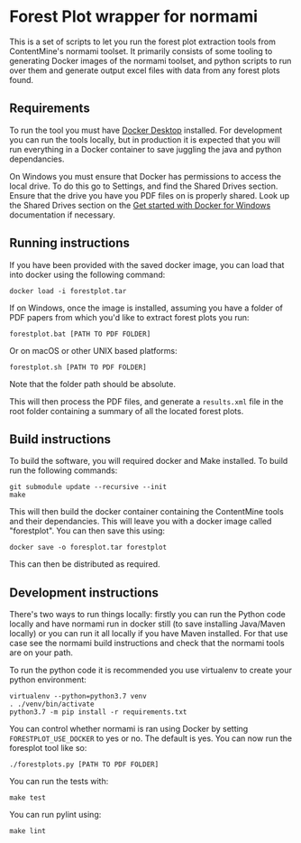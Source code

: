Forest Plot wrapper for normami
================================

This is a set of scripts to let you run the forest plot extraction tools from ContentMine's normami toolset. It primarily consists of some tooling to generating Docker images of the normami toolset, and python scripts to run over them and generate output excel files with data from any forest plots found.

Requirements
------------

To run the tool you must have [Docker Desktop](https://www.docker.com/products/docker-desktop) installed. For development you can run the tools locally, but in production it is expected that you will run everything in a Docker container to save juggling the java and python dependancies.

On Windows you must ensure that Docker has permissions to access the local drive. To do this go to Settings, and find the Shared Drives section. Ensure that the drive you have you PDF files on is properly shared. Look up the Shared Drives section on the [Get started with Docker for Windows](https://docs.docker.com/docker-for-windows/) documentation if necessary.


Running instructions
---------------------

If you have been provided with the saved docker image, you can load that into docker using the following command:

    docker load -i forestplot.tar

If on Windows, once the image is installed, assuming you have a folder of PDF papers from which you'd like to extract forest plots you run:

    forestplot.bat [PATH TO PDF FOLDER]

Or on macOS or other UNIX based platforms:

    forestplot.sh [PATH TO PDF FOLDER]

Note that the folder path should be absolute.

This will then process the PDF files, and generate a `results.xml` file in the root folder containing a summary of all the located forest plots.


Build instructions
------------------

To build the software, you will required docker and Make installed. To build run the following commands:

    git submodule update --recursive --init
    make

This will then build the docker container containing the ContentMine tools and their dependancies. This will leave you with a docker image called "forestplot". You can then save this using:

    docker save -o foresplot.tar forestplot

This can then be distributed as required.

Development instructions
-----------------------

There's two ways to run things locally: firstly you can run the Python code locally and have normami run in docker still (to save installing Java/Maven locally) or you can run it all locally if you have Maven installed. For that use case see the normami build instructions and check that the normami tools are on your path.

To run the python code it is recommended you use virtualenv to create your python environment:

    virtualenv --python=python3.7 venv
    . ./venv/bin/activate
    python3.7 -m pip install -r requirements.txt

You can control whether normami is ran using Docker by setting `FORESTPLOT_USE_DOCKER` to yes or no. The default is yes. You can now run the foresplot tool like so:

    ./forestplots.py [PATH TO PDF FOLDER]

You can run the tests with:

    make test

You can run pylint using:

    make lint
